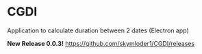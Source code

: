 # CGDI
 Application to calculate duration between 2 dates (Electron app)
 
<b>New Release 0.0.3!</b>
https://github.com/skymloder1/CGDI/releases

